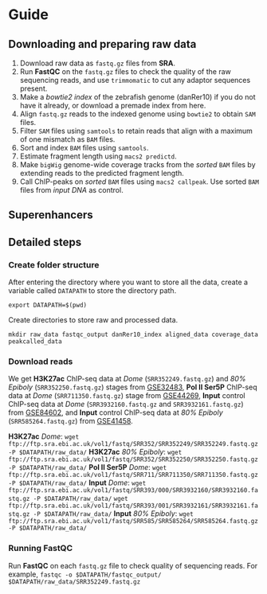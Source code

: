 # Guide

## Downloading and preparing raw data
1. Download raw data as `fastq.gz` files from **SRA**. 
2. Run **FastQC** on the `fastq.gz` files to check the quality of the raw sequencing reads, and use `trimmomatic` to cut any adaptor sequences present.
3. Make a *bowtie2 index* of the zebrafish genome (danRer10) if you do not have it already, or download a premade index from here.
4. Align `fastq.gz` reads to the indexed genome using `bowtie2` to obtain `SAM` files.
5. Filter `SAM` files using `samtools` to retain reads that align with a maximum of one mismatch as `BAM` files.
6. Sort and index `BAM` files using `samtools`.
7. Estimate fragment length using `macs2 predictd`.
8. Make `bigWig` genome-wide coverage tracks from the *sorted* `BAM` files by extending reads to the predicted fragment length.
9. Call ChIP-peaks on *sorted* `BAM` files using `macs2 callpeak`. Use sorted `BAM` files from *input DNA* as control. 

## Superenhancers

## Detailed steps

### Create folder structure
After entering the directory where you want to store all the data, create a variable called `DATAPATH` to store the directory path.

`export DATAPATH=$(pwd)`

Create directories to store raw and processed data. 

`mkdir raw_data fastqc_output danRer10_index aligned_data coverage_data peakcalled_data`

### Download reads
We get **H3K27ac** ChIP-seq data at *Dome* (`SRR352249.fastq.gz`) and *80% Epiboly* (`SRR352250.fastq.gz`) stages from [GSE32483](https://www.ncbi.nlm.nih.gov/geo/query/acc.cgi?acc=GSE32483), **Pol II Ser5P** ChIP-seq data at *Dome* (`SRR711350.fastq.gz`) stage from [GSE44269](https://www.ncbi.nlm.nih.gov/geo/query/acc.cgi?acc=GSE44269), **Input** control ChIP-seq data at *Dome* (`SRR3932160.fastq.gz` and `SRR3932161.fastq.gz`) from [GSE84602](https://www.ncbi.nlm.nih.gov/geo/query/acc.cgi?acc=GSE84602
), and **Input** control ChIP-seq data at *80% Epiboly* (`SRR585264.fastq.gz`) from [GSE41458](https://www.ncbi.nlm.nih.gov/geo/query/acc.cgi?acc=GSE41458).

**H3K27ac** *Dome*: `wget ftp://ftp.sra.ebi.ac.uk/vol1/fastq/SRR352/SRR352249/SRR352249.fastq.gz -P $DATAPATH/raw_data/`
**H3K27ac** *80% Epiboly*:  `wget ftp://ftp.sra.ebi.ac.uk/vol1/fastq/SRR352/SRR352250/SRR352250.fastq.gz -P $DATAPATH/raw_data/`
**Pol II Ser5P** *Dome*:  `wget ftp://ftp.sra.ebi.ac.uk/vol1/fastq/SRR711/SRR711350/SRR711350.fastq.gz -P $DATAPATH/raw_data/`
**Input** *Dome*: `wget ftp://ftp.sra.ebi.ac.uk/vol1/fastq/SRR393/000/SRR3932160/SRR3932160.fastq.gz -P $DATAPATH/raw_data/`
`wget ftp://ftp.sra.ebi.ac.uk/vol1/fastq/SRR393/001/SRR3932161/SRR3932161.fastq.gz -P $DATAPATH/raw_data/`
**Input** *80% Epiboly*: `wget ftp://ftp.sra.ebi.ac.uk/vol1/fastq/SRR585/SRR585264/SRR585264.fastq.gz -P $DATAPATH/raw_data/`

### Running **FastQC**
Run **FastQC** on each `fastq.gz` file to check quality of sequencing reads. For example,
`fastqc -o $DATAPATH/fastqc_output/ $DATAPATH/raw_data/SRR352249.fastq.gz`


 